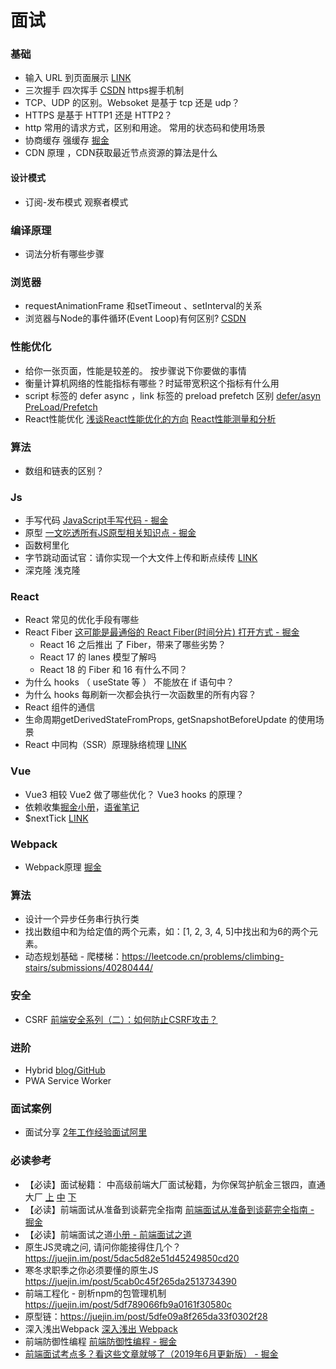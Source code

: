 # 面试

### 基础

- 输入 URL 到页面展示 [LINK](https://github.com/skyline75489/what-happens-when-zh_CN)
- 三次握手 四次挥手 [CSDN](https://blog.csdn.net/hyg0811/article/details/102366854) https握手机制
- TCP、UDP 的区别。Websoket 是基于 tcp 还是 udp？
- HTTPS 是基于 HTTP1 还是 HTTP2？
- http 常用的请求方式，区别和用途。 常用的状态码和使用场景
- 协商缓存 强缓存 [掘金](https://juejin.im/post/5d9d539ee51d45780f0604fa)
- CDN 原理 ，CDN获取最近节点资源的算法是什么

#### 设计模式
- 订阅-发布模式 观察者模式

### 编译原理
- 词法分析有哪些步骤
  
### 浏览器
- requestAnimationFrame 和setTimeout 、setInterval的关系
- 浏览器与Node的事件循环(Event Loop)有何区别? [CSDN](https://blog.csdn.net/Fundebug/article/details/86487117)

### 性能优化
- 给你一张页面，性能是较差的。 按步骤说下你要做的事情
- 衡量计算机网络的性能指标有哪些？时延带宽积这个指标有什么用
- script 标签的 defer async ，link 标签的 preload prefetch 区别 [defer/asyn](https://juejin.im/post/5e096d63e51d4558381e9906#heading-8) [PreLoad/Prefetch](https://www.cnblogs.com/xiaohuochai/p/9183874.html)
- React性能优化
  [浅谈React性能优化的方向](https://juejin.im/post/5d045350f265da1b695d5bf2)
  [React性能测量和分析](https://juejin.im/post/5d06bf0a51882528194a9736)

### 算法
- 数组和链表的区别？

### Js
- 手写代码 [JavaScript手写代码 - 掘金](https://juejin.im/post/5c9c3989e51d454e3a3902b6#heading-14)
- 原型 [一文吃透所有JS原型相关知识点 - 掘金](https://juejin.im/post/5dba456d518825721048bce9)
- 函数柯里化
- 字节跳动面试官：请你实现一个大文件上传和断点续传 [LINK](https://juejin.cn/post/6844904046436843527)
- 深克隆 浅克隆
### React
- React 常见的优化手段有哪些
- React Fiber 
  [这可能是最通俗的 React Fiber(时间分片) 打开方式 - 掘金](https://juejin.im/post/5dadc6045188255a270a0f85)
  - React 16 之后推出 了 Fiber，带来了哪些劣势？
  - React 17 的 lanes 模型了解吗
  - React 18 的 Fiber 和  16 有什么不同？
- 为什么 hooks （ useState 等 ） 不能放在 if 语句中？
- 为什么 hooks 每刷新一次都会执行一次函数里的所有内容？
- React 组件的通信
- 生命周期getDerivedStateFromProps, getSnapshotBeforeUpdate 的使用场景
- React 中同构（SSR）原理脉络梳理 [LINK](https://zhuanlan.zhihu.com/p/47044039)

### Vue
- Vue3 相较 Vue2 做了哪些优化？  Vue3 hooks 的原理？
- 依赖收集[掘金小册](https://juejin.im/book/5a36661851882538e2259c0f/section/5a3bb1636fb9a0452846aa50)，[语雀笔记](https://www.yuque.com/knove/asugzn/ofoomw)
- $nextTick [LINK](https://www.cnblogs.com/leiting/p/13174545.html)

### Webpack

- Webpack原理 [掘金](https://juejin.im/post/5badd0c5e51d450e4437f07a)

### 算法
- 设计一个异步任务串行执行类
- 找出数组中和为给定值的两个元素，如：[1, 2, 3, 4, 5]中找出和为6的两个元素。
- 动态规划基础 - 爬楼梯：https://leetcode.cn/problems/climbing-stairs/submissions/40280444/

### 安全

- CSRF [前端安全系列（二）：如何防止CSRF攻击？](https://www.freebuf.com/articles/web/186880.html)

### 进阶

- Hybrid [blog/GitHub](https://github.com/xd-tayde/blog/blob/master/hybrid-1.md)
- PWA Service Worker

### 面试案例

- 面试分享 [2年工作经验面试阿里](https://juejin.im/post/5d690c726fb9a06b155dd40d)

### 必读参考

- 【必读】面试秘籍： 中高级前端大厂面试秘籍，为你保驾护航金三银四，直通大厂 [上](https://juejin.im/post/5c64d15d6fb9a049d37f9c20) [中](https://juejin.im/post/5c92f499f265da612647b754) [下](https://juejin.im/post/5cc26dfef265da037b611738)
- 【必读】前端面试从准备到谈薪完全指南 [前端面试从准备到谈薪完全指南 - 掘金](https://juejin.im/post/5dfef50751882512444027eb)
- 【必读】前端面试之道[小册 - 前端面试之道](https://juejin.im/book/5bdc715fe51d454e755f75ef/)
- 原生JS灵魂之问, 请问你能接得住几个？ https://juejin.im/post/5dac5d82e51d45249850cd20
- 寒冬求职季之你必须要懂的原生JS https://juejin.im/post/5cab0c45f265da2513734390
- 前端工程化 - 剖析npm的包管理机制 https://juejin.im/post/5df789066fb9a0161f30580c
- 原型链：https://juejin.im/post/5dfe09a8f265da33f0302f28
- 深入浅出Webpack [深入浅出 Webpack](https://webpack.wuhaolin.cn/)
- 前端防御性编程 [前端防御性编程 - 掘金](https://juejin.im/post/5de91d0f51882512400acafd)
- [前端面试考点多？看这些文章就够了（2019年6月更新版） - 掘金](https://juejin.im/post/5aae076d6fb9a028cc6100a9)
